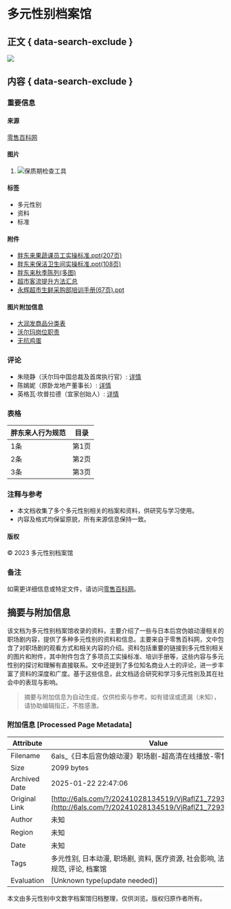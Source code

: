 # 多元性别档案馆

## 正文 { data-search-exclude }


![](http://6als.com/chaoshi/img/22924.png)

## 内容 { data-search-exclude }

### 重要信息

#### 来源
[零售百科网](http://www.6als.com)

#### 图片
1. ![保质期检查工具](http://6als.com/chaoshi/img/2022042402.jpg)

#### 标签
- 多元性别
- 资料
- 标准

#### 附件
- [胖东来果蔬课员工实操标准.ppt(207页)](forum.php?mod=viewthread&tid=1050 "胖东来果蔬课员工实操标准.ppt(207页)")
- [胖东来保洁卫生间实操标准.ppt(108页)](forum.php?mod=viewthread&tid=1055 "胖东来保洁卫生间实操标准.ppt(108页)")
- [胖东来秋季陈列(多图)](forum.php?mod=viewthread&tid=1207 "胖东来秋季陈列(多图)")
- [超市客流提升方法汇总](forum.php?mod=viewthread&tid=2144 "超市客流提升方法汇总")
- [永辉超市生鲜采购部培训手册(67页).ppt](forum.php?mod=viewthread&tid=775 "永辉超市生鲜采购部培训手册(67页).ppt")

#### 图片附加信息
- [大润发商品分类表](forum.php?mod=viewthread&tid=2802 "大润发商品分类表")
- [沃尔玛岗位职责](forum.php?mod=viewthread&tid=2797 "沃尔玛岗位职责")
- [无抗鸡蛋](forum.php?mod=viewthread&tid=2550 "无抗鸡蛋")

### 评论
- 朱晓静（沃尔玛中国总裁及首席执行官）: [详情](forum.php?mod=viewthread&tid=1095)
- 陈嫣妮（原卧龙地产董事长）: [详情](forum.php?mod=viewthread&tid=833)
- 英格瓦·坎普拉德（宜家创始人）: [详情](forum.php?mod=viewthread&tid=1103)

### 表格

| 胖东来人行为规范         | 目录 |
|------------------------|------|
| 1条                     | 第1页 |
| 2条                     | 第2页 |
| 3条                     | 第3页 |

### 注释与参考
- 本文档收集了多个多元性别相关的档案和资料，供研究与学习使用。
- 内容及格式均保留原貌，所有来源信息保持一致。

#### 版权
© 2023 多元性别档案馆

### 备注
如需更详细信息或特定文件，请访问[零售百科网](http://www.6als.com)。
<!-- tcd_original_link http://6als.com/?/20241028134519/VjRaflZ1_729395098.html -->


## 摘要与附加信息

<!-- tcd_abstract -->
该文档为多元性别档案馆收录的资料，主要介绍了一些与日本后宫伪娘动漫相关的职场剧内容，提供了多种多元性别的资料和信息。主要来自于零售百科网，文中包含了对职场剧的观看方式和相关内容的介绍。资料包括重要的链接到多元性别相关的图片和附件，其中附件包含了多项员工实操标准、培训手册等，这些内容与多元性别的探讨和理解有直接联系。文中还提到了多位知名商业人士的评论，进一步丰富了资料的深度和广度。基于这些信息，此文档适合研究和学习多元性别及其在社会中的表现与影响。
<!-- tcd_abstract_end -->

> 摘要与附加信息为自动生成，仅供检索与参考。如有错误或遗漏（未知），请协助编辑指正，不胜感激。

### 附加信息 [Processed Page Metadata]

| Attribute       | Value                                  |
|-----------------|----------------------------------------|
| Filename        | 6als_《日本后宫伪娘动漫》职场剧-超高清在线播放-零售百科网.md                             |
| Size            | 2099 bytes                           |
| Archived Date   | 2025-01-22 22:47:06                             |
| Original Link   | [http://6als.com/?/20241028134519/VjRaflZ1_729395098.html](http://6als.com/?/20241028134519/VjRaflZ1_729395098.html)                       |
| Author          | 未知                               |
| Region          | 未知                               |
| Date            | 未知                                 |
| Tags            | 多元性别, 日本动漫, 职场剧, 资料, 医疗资源, 社会影响, 法律政策, 员工规范, 评论, 档案馆                                 |
| Evaluation            | [Unknown type(update needed)]                                 |
<!-- tcd_table_end -->

本文由多元性别中文数字档案馆归档整理，仅供浏览。版权归原作者所有。
